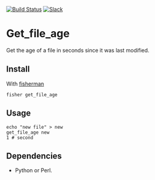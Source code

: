 [![Build Status][travis-badge]][travis-link]
[![Slack][slack-badge]][slack-link]


# Get_file_age

Get the age of a file in seconds since it was last modified.

## Install

With [fisherman]

```
fisher get_file_age
```

## Usage

```fish
echo "new file" > new
get_file_age new
1 # second
```

## Dependencies

* Python or Perl.

[slack-link]: https://fisherman-wharf.herokuapp.com
[slack-badge]: https://fisherman-wharf.herokuapp.com/badge.svg
[travis-link]: https://travis-ci.org/fisherman/get_file_age
[travis-badge]: https://img.shields.io/travis/fisherman/get_file_age.svg
[fisherman]: https://github.com/fisherman/fisherman
